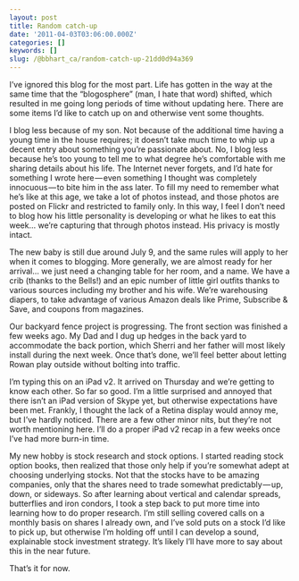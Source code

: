 ```yaml
---
layout: post
title: Random catch-up
date: '2011-04-03T03:06:00.000Z'
categories: []
keywords: []
slug: /@bbhart_ca/random-catch-up-21dd0d94a369
---
```


I’ve ignored this blog for the most part. Life has gotten in the way at the same time that the “blogosphere” (man, I hate that word) shifted, which resulted in me going long periods of time without updating here. There are some items I’d like to catch up on and otherwise vent some thoughts.

I blog less because of my son. Not because of the additional time having a young time in the house requires; it doesn’t take much time to whip up a decent entry about something you’re passionate about. No, I blog less because he’s too young to tell me to what degree he’s comfortable with me sharing details about his life. The Internet never forgets, and I’d hate for something I wrote here — even something I thought was completely innocuous — to bite him in the ass later. To fill my need to remember what he’s like at this age, we take a lot of photos instead, and those photos are posted on Flickr and restricted to family only. In this way, I feel I don’t need to blog how his little personality is developing or what he likes to eat this week… we’re capturing that through photos instead. His privacy is mostly intact.

The new baby is still due around July 9, and the same rules will apply to her when it comes to blogging. More generally, we are almost ready for her arrival… we just need a changing table for her room, and a name. We have a crib (thanks to the Bells!) and an epic number of little girl outfits thanks to various sources including my brother and his wife. We’re warehousing diapers, to take advantage of various Amazon deals like Prime, Subscribe & Save, and coupons from magazines.

Our backyard fence project is progressing. The front section was finished a few weeks ago. My Dad and I dug up hedges in the back yard to accommodate the back portion, which Sherri and her father will most likely install during the next week. Once that’s done, we’ll feel better about letting Rowan play outside without bolting into traffic.

I’m typing this on an iPad v2. It arrived on Thursday and we’re getting to know each other. So far so good. I’m a little surprised and annoyed that there isn’t an iPad version of Skype yet, but otherwise expectations have been met. Frankly, I thought the lack of a Retina display would annoy me, but I’ve hardly noticed. There are a few other minor nits, but they’re not worth mentioning here. I’ll do a proper iPad v2 recap in a few weeks once I’ve had more burn-in time.

My new hobby is stock research and stock options. I started reading stock option books, then realized that those only help if you’re somewhat adept at choosing underlying stocks. Not that the stocks have to be amazing companies, only that the shares need to trade somewhat predictably — up, down, or sideways. So after learning about vertical and calendar spreads, butterflies and iron condors, I took a step back to put more time into learning how to do proper research. I’m still selling covered calls on a monthly basis on shares I already own, and I’ve sold puts on a stock I’d like to pick up, but otherwise I’m holding off until I can develop a sound, explainable stock investment strategy. It’s likely I’ll have more to say about this in the near future.

That’s it for now.
